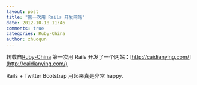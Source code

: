 ```yaml
---
layout: post
title: "第一次用 Rails 开发网站"
date: 2012-10-18 11:46
comments: true
categories: Ruby-China
author: zhuoqun
---
```

转载自[Ruby-China](http://ruby-china.org/topics/5149)
第一次用 Rails
开发了一个网站：[http://caidianying.com/](http://caidianying.com/)

Rails + Twitter Bootstrap 用起来真是非常 happy.
